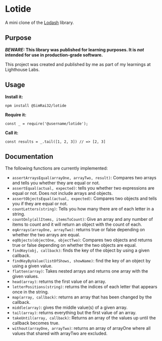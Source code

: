 # Lotide

A mini clone of the [Lodash](https://lodash.com) library.

## Purpose

**_BEWARE:_ This library was published for learning purposes. It is _not_ intended for use in production-grade software.**

This project was created and published by me as part of my learnings at Lighthouse Labs. 

## Usage

**Install it:**

`npm install @SimRai32/lotide`

**Require it:**

`const _ = require('@username/lotide');`

**Call it:**

`const results = _.tail([1, 2, 3]) // => [2, 3]`

## Documentation

The following functions are currently implemented:

* `assertArraysEqual(arrayOne, arrayTwo, result)`: Compares two arrays and tells you whether they are equal or not.
* `assertEqual(actual, expected)`: tells you whether two expressions are equal or not. Does not include arrays and objects.
* `assertObjectsEqual(actual, expected)`: Compares two objects and tells you if they are equal or not.
* `countLetters(string)`: Tells you how many there are of each letter in a string.
* `countOnly(allItems, itemsToCount)`: Give an array and any number of items to count and it will return an object with the count of each.
* `eqArrays(arrayOne, arrayTwo)`: returns true or false depending on whether the two arrays are equal.
* `eqObjects(objectOne, objectTwo)`: Compares two objects and returns true or false depending on whether the two objects are equal.
* `findKey(obj, callback)`: finds the key of the object by using a given callback.
* `findKeyByValue(listOfShows, showName)`: find the key of an object by using a given value.
* `flatten(array)`: Takes nested arrays and returns one array with the given values.
* `head(array)`: returns the first value of an array.
* `letterPositions(string)`: returns the indices of each letter that appears once in the string.
* `map(array, callback)`: returns an array that has been changed by the  callback.
* `middle(array)`: gives the middle value(s) of a given array.
* `tail(array)`: returns everything but the first value of an array.
* `takeUntil(array, callback)`: Returns an array of the values up until the callback becomes true.
* `without(arrayOne, arrayTwo)`: returns an array of arrayOne where all values that shared with arrayTwo are excluded.